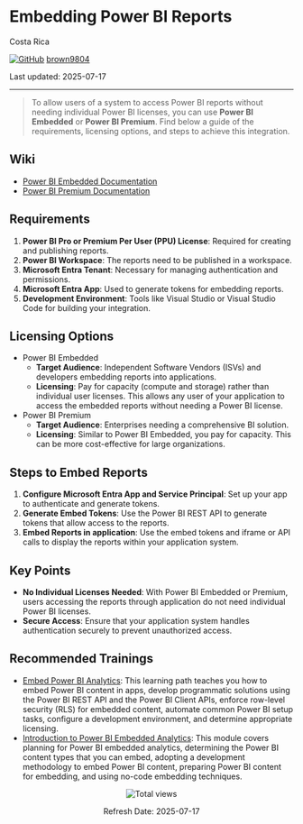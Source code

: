 # Embedding Power BI Reports

Costa Rica

[![GitHub](https://img.shields.io/badge/--181717?logo=github&logoColor=ffffff)](https://github.com/)
[brown9804](https://github.com/brown9804)

Last updated: 2025-07-17

------------------------------------------

> To allow users of a system to access Power BI reports without needing individual Power BI licenses, you can use **Power BI Embedded** or **Power BI Premium**. Find below a guide of the requirements, licensing options, and steps to achieve this integration.

## Wiki 

- [Power BI Embedded Documentation](https://docs.microsoft.com/en-us/power-bi/developer/embedded/embedding)
- [Power BI Premium Documentation](https://docs.microsoft.com/en-us/power-bi/admin/service-premium-what-is)

## Requirements
1. **Power BI Pro or Premium Per User (PPU) License**: Required for creating and publishing reports.
2. **Power BI Workspace**: The reports need to be published in a workspace.
3. **Microsoft Entra Tenant**: Necessary for managing authentication and permissions.
4. **Microsoft Entra App**: Used to generate tokens for embedding reports.
5. **Development Environment**: Tools like Visual Studio or Visual Studio Code for building your integration.

## Licensing Options
- Power BI Embedded
  - **Target Audience**: Independent Software Vendors (ISVs) and developers embedding reports into applications.
  - **Licensing**: Pay for capacity (compute and storage) rather than individual user licenses. This allows any user of your application to access the embedded reports without needing a Power BI license.
- Power BI Premium
  - **Target Audience**: Enterprises needing a comprehensive BI solution.
  - **Licensing**: Similar to Power BI Embedded, you pay for capacity. This can be more cost-effective for large organizations.

## Steps to Embed Reports
1. **Configure Microsoft Entra App and Service Principal**: Set up your app to authenticate and generate tokens.
2. **Generate Embed Tokens**: Use the Power BI REST API to generate tokens that allow access to the reports.
3. **Embed Reports in application**: Use the embed tokens and iframe or API calls to display the reports within your application system.

## Key Points
- **No Individual Licenses Needed**: With Power BI Embedded or Premium, users accessing the reports through application do not need individual Power BI licenses.
- **Secure Access**: Ensure that your application system handles authentication securely to prevent unauthorized access.

## Recommended Trainings 

- [Embed Power BI Analytics](https://learn.microsoft.com/en-us/training/paths/power-bi-embedded/): This learning path teaches you how to embed Power BI content in apps, develop programmatic solutions using the Power BI REST API and the Power BI Client APIs, enforce row-level security (RLS) for embedded content, automate common Power BI setup tasks, configure a development environment, and determine appropriate licensing.
- [Introduction to Power BI Embedded Analytics](https://learn.microsoft.com/en-us/training/modules/power-bi-embedded-intro/): This module covers planning for Power BI embedded analytics, determining the Power BI content types that you can embed, adopting a development methodology to embed Power BI content, preparing Power BI content for embedding, and using no-code embedding techniques.

<!-- START BADGE -->
<div align="center">
  <img src="https://img.shields.io/badge/Total%20views-366-limegreen" alt="Total views">
  <p>Refresh Date: 2025-07-17</p>
</div>
<!-- END BADGE -->